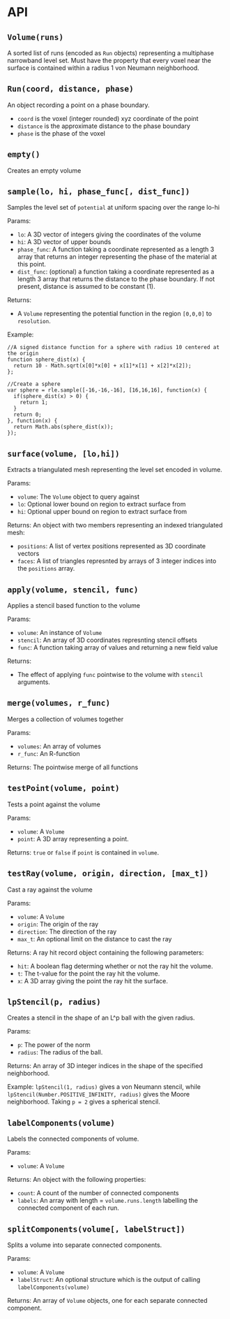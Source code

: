 # API #

## `Volume(runs)` ##

A sorted list of runs (encoded as `Run` objects) representing a multiphase narrowband level set.  Must have the property that every voxel near the surface is contained within a radius 1 von Neumann neighborhood.

## `Run(coord, distance, phase)` ##

An object recording a point on a phase boundary.

* `coord` is the voxel (integer rounded) xyz coordinate of the point
* `distance` is the approximate distance to the phase boundary
* `phase` is the phase of the voxel

## `empty()` ##

Creates an empty volume 

## `sample(lo, hi, phase_func[, dist_func])` ##

Samples the level set of `potential`  at uniform spacing over the range lo-hi

Params:
* `lo`: A 3D vector of integers giving the coordinates of the volume
* `hi`: A 3D vector of upper bounds
* `phase_func`: A function taking a coordinate represented as a length 3 array that returns an integer representing the phase of the material at this point.
* `dist_func`: (optional) a function taking a coordinate represented as a length 3 array that returns the distance to the phase boundary.  If not present, distance is assumed to be constant (1).

Returns:
* A `Volume` representing the potential function in the region `[0,0,0]` to `resolution`.

Example:

    //A signed distance function for a sphere with radius 10 centered at the origin
    function sphere_dist(x) {
      return 10 - Math.sqrt(x[0]*x[0] + x[1]*x[1] + x[2]*x[2]);
    };
    
    //Create a sphere
    var sphere = rle.sample([-16,-16,-16], [16,16,16], function(x) {
      if(sphere_dist(x) > 0) {
        return 1;
      }
      return 0;
    }, function(x) {
      return Math.abs(sphere_dist(x));
    });

## `surface(volume, [lo,hi])` ##

Extracts a triangulated mesh representing the level set encoded in volume.

Params:
* `volume`:  The `Volume` object to query against
* `lo`: Optional lower bound on region to extract surface from
* `hi`: Optional upper bound on region to extract surface from

Returns:
An object with two members representing an indexed triangulated mesh:
* `positions`: A list of vertex positions represented as 3D coordinate vectors
* `faces`: A list of triangles represnted by arrays of 3 integer indices into the `positions` array.

## `apply(volume, stencil, func)` ##

Applies a stencil based function to the volume

Params:
* `volume`: An instance of `Volume`
* `stencil`: An array of 3D coordinates represnting stencil offsets
* `func`: A function taking array of values and returning a new field value

Returns:
* The effect of applying `func` pointwise to the volume with `stencil` arguments.

## `merge(volumes, r_func)` ##

Merges a collection of volumes together

Params:
* `volumes`: An array of volumes
* `r_func`: An R-function

Returns: The pointwise merge of all functions

## `testPoint(volume, point)` ##

Tests a point against the volume

Params:
* `volume`: A `Volume`
* `point`: A 3D array representing a point.

Returns: `true` or `false` if `point` is contained in `volume`.

## `testRay(volume, origin, direction, [max_t])` ##

Cast a ray against the volume

Params:
* `volume`: A `Volume`
* `origin`: The origin of the ray
* `direction`: The direction of the ray
* `max_t`: An optional limit on the distance to cast the ray

Returns:
A ray hit record object containing the following parameters:
* `hit`: A boolean flag determing whether or not the ray hit the volume.
* `t`: The t-value for the point the ray hit the volume.
* `x`: A 3D array giving the point the ray hit the surface.

## `lpStencil(p, radius)` ##

Creates a stencil in the shape of an L^p ball with the given radius.

Params:
* `p`: The power of the norm
* `radius`: The radius of the ball.

Returns:
An array of 3D integer indices in the shape of the specified neighborhood.

Example:
`lpStencil(1, radius)` gives a von Neumann stencil, while `lpStencil(Number.POSITIVE_INFINITY, radius)` gives the Moore neighborhood.  Taking `p = 2` gives a spherical stencil.

## `labelComponents(volume)` ##

Labels the connected components of volume.

Params:
* `volume`: A `Volume`

Returns:
An object with the following properties:
* `count`: A count of the number of connected components
* `labels`:  An array with length = `volume.runs.length` labelling the connected component of each run.

## `splitComponents(volume[, labelStruct])` ##

Splits a volume into separate connected components.

Params:
* `volume`: A `Volume`
* `labelStruct`: An optional structure which is the output of calling `labelComponents(volume)`

Returns:
An array of `Volume` objects, one for each separate connected component.

